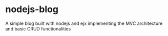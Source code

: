 # nodejs-blog


A simple blog built with nodejs and ejx implementing the MVC architecture and basic CRUD functionalities
